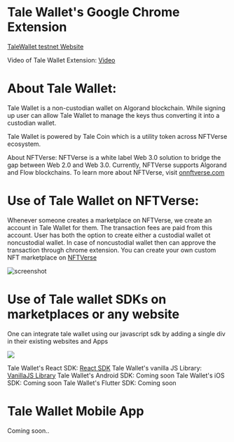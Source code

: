
Tale Wallet's Google Chrome Extension
=======

[TaleWallet testnet Website](https://testnet.talewallet.com)

Video of Tale Wallet Extension: [Video](https://drive.google.com/file/d/1PzDIwWtEWVj0NG3mHGGntfbNGmDUykYN/view?usp=share_link)

About Tale Wallet:
=======
Tale Wallet is a non-custodian wallet on Algorand blockchain. While signing up user can allow Tale Wallet to manage the keys thus converting it into a custodian wallet.

Tale Wallet is powered by Tale Coin which is a utility token across NFTVerse ecosystem.

About NFTVerse: NFTVerse is a white label Web 3.0 solution to bridge the gap between Web 2.0 and Web 3.0. Currently, NFTVerse supports Algorand and Flow blockchains.
To learn more about NFTVerse, visit [onnftverse.com](https://www.onnftverse.com)

Use of Tale Wallet on NFTVerse:
=======
Whenever someone creates a marketplace on NFTVerse, we create an account in Tale Wallet for them. The transaction fees are paid from this account. User has both the option to create either a custodial wallet ot noncustodial wallet. In case of noncustodial wallet then can approve the transaction through chrome extension. You can create your own custom NFT marketplace on [NFTVerse](https://www.onnftverse.com)

<img src="https://nftverse-assets-stage.s3.ap-south-1.amazonaws.com/nftverse/screenshots/Screenshot+2022-11-02+at+2.13.10+PM.png" alt="screenshot" />

Use of Tale wallet SDKs on marketplaces or any website
=======
One can integrate tale wallet using our javascript sdk by adding a single div in their existing websites and Apps

<img src="https://nftverse-assets-stage.s3.ap-south-1.amazonaws.com/nftverse/screenshots/wallet-hom.png">

Tale Wallet's React SDK: [React SDK](https://github.com/NFTVerseDev/TaleWallet-React-SDK.git)
Tale Wallet's vanilla JS Library: [VanillaJS Library](https://github.com/NFTVerseDev/TaleWallet-VanillaJS-Library.git)
Tale Wallet's Android SDK: Coming soon
Tale Wallet's iOS SDK: Coming soon
Tale Wallet's Flutter SDK: Coming soon

Tale Wallet Mobile App
=======
Coming soon..
